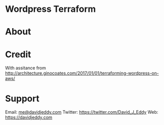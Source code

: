 # Wordpress Terraform

# About



# Credit
With assitance from http://architecture.ginocoates.com/2017/01/01/terraforming-wordpress-on-aws/

# Support
Email: me@davidjeddy.com
Twitter: https://twitter.com/David_J_Eddy
Web: https://davidjeddy.com
